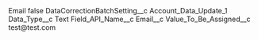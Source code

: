 <?xml version="1.0" encoding="UTF-8"?>
<CustomMetadata xmlns="http://soap.sforce.com/2006/04/metadata" xmlns:xsi="http://www.w3.org/2001/XMLSchema-instance" xmlns:xsd="http://www.w3.org/2001/XMLSchema">
    <label>Email</label>
    <protected>false</protected>
    <values>
        <field>DataCorrectionBatchSetting__c</field>
        <value xsi:type="xsd:string">Account_Data_Update_1</value>
    </values>
    <values>
        <field>Data_Type__c</field>
        <value xsi:type="xsd:string">Text</value>
    </values>
    <values>
        <field>Field_API_Name__c</field>
        <value xsi:type="xsd:string">Email__c</value>
    </values>
    <values>
        <field>Value_To_Be_Assigned__c</field>
        <value xsi:type="xsd:string">test@test.com</value>
    </values>
</CustomMetadata>
